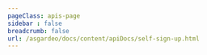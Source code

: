 ```yaml
---
pageClass: apis-page
sidebar : false
breadcrumb: false
url: /asgardeo/docs/content/apiDocs/self-sign-up.html
---
```


<APIStoplight/>

